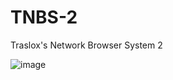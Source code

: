 # TNBS-2
Traslox's Network Browser System 2

![image](https://github.com/user-attachments/assets/6ba0a839-8def-4876-a987-41f705e4ff50)
